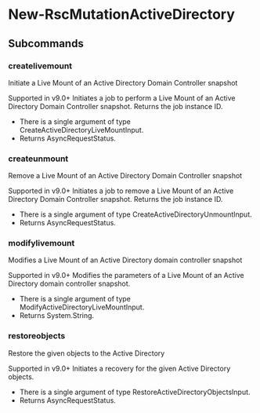 # New-RscMutationActiveDirectory
## Subcommands
### createlivemount
Initiate a Live Mount of an Active Directory Domain Controller snapshot

Supported in v9.0+
Initiates a job to perform a Live Mount of an Active Directory Domain Controller snapshot. Returns the job instance ID.

- There is a single argument of type CreateActiveDirectoryLiveMountInput.
- Returns AsyncRequestStatus.
### createunmount
Remove a Live Mount of an Active Directory Domain Controller snapshot

Supported in v9.0+
Initiates a job to remove a Live Mount of an Active Directory Domain Controller snapshot. Returns the job instance ID.

- There is a single argument of type CreateActiveDirectoryUnmountInput.
- Returns AsyncRequestStatus.
### modifylivemount
Modifies a Live Mount of an Active Directory domain controller snapshot

Supported in v9.0+
Modifies the parameters of a Live Mount of an Active Directory domain controller snapshot.

- There is a single argument of type ModifyActiveDirectoryLiveMountInput.
- Returns System.String.
### restoreobjects
Restore the given objects to the Active Directory

Supported in v9.0+
Initiates a recovery for the given Active Directory objects.

- There is a single argument of type RestoreActiveDirectoryObjectsInput.
- Returns AsyncRequestStatus.
